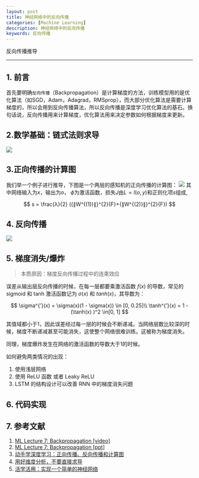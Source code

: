 ```yaml
---
layout: post
title: 神经网络中的反向传播
categories: [Machine Learning]
description: 神经网络中的反向传播
keywords: 反向传播
---
```


反向传播推导

---
## 1. 前言

首先要明确`反向传播`（Backpropagation）是计算梯度的方法，训练模型用的是优化算法（如SGD，Adam，Adagrad，RMSprop），而大部分优化算法是需要计算梯度的，所以会用到反向传播算法，所以反向传播是深度学习优化算法的基石。换句话说，反向传播用来计算梯度，优化算法用来决定参数如何根据梯度来更新。

## 2.数学基础：链式法则求导 

![](https://github.com/desti-nation/desti-nation.github.io/raw/master/images/posts/bp/chainrule.jpg)

## 3.正向传播的计算图 
我们举一个例子进行推导，下图是一个两层的感知机的正向传播的计算图：
![](https://github.com/desti-nation/desti-nation.github.io/raw/master/images/posts/bp/graph.jpg)
其中网络输入为$x​$，输出为$o​$， $\phi​$为激活函数，损失$J​$由$L = l(o,y)​$和正则化项$s​$组成, 

$$
s = \frac{λ}{2} ({∥W^{(1)}∥}^{2}{F}+{∥W^{(2)}∥}^{2}{F})
$$


## 4. 反向传播

![](https://github.com/desti-nation/desti-nation.github.io/raw/master/images/posts/bp/form.jpg)



## 5. 梯度消失/爆炸

> 本质原因：梯度反向传播过程中的连乘效应

误差从输出层反向传播的时候，在每一层都要乘激活函数 $f(x)$ 的导数，常见的 sigmoid 和 tanh 激活函数记为 $\sigma(x)$ 和 $tanh(x)$，其导数为：

$$
\sigma^{’}(x) = \sigma(x)(1 - \sigma(x))  \in [0, 0.25]\\
\tanh^{’}(x) = 1 - (\tanh(x) )^2 \in[0, 1]
$$

其值域都小于1，因此误差经过每一层的时候会不断递减。当网络层数比较深的时候，梯度不断递减甚至可能消失，这使整个网络很难训练。这被称为梯度消失。

同理，梯度爆炸发生在网络的激活函数的导数大于1的时候。

如何避免两类情况的出现：

1. 使用浅层网络
2. 使用 ReLU 函数 或者 Leaky ReLU
3. LSTM 的结构设计可以改善 RNN 中的梯度消失问题

## 6. 代码实现



## 7. 参考文献

1. [ML Lecture 7: Backpropagation [video]](https://www.youtube.com/watch?v=ibJpTrp5mcE)
2. [ML Lecture 7: Backpropagation [ppt]](http://speech.ee.ntu.edu.tw/~tlkagk/courses/ML_2016/Lecture/BP.pdf)
3. [动手学深度学习：正向传播、反向传播和计算图](https://zh.diveintodeeplearning.org/chapter_deep-learning-basics/backprop.html)
4. [用好维度分析，不要直接求导](https://zhuanlan.zhihu.com/p/25202034)
5. [活学活用：实现一个简单的神经网络](https://zhuanlan.zhihu.com/p/31708783)







